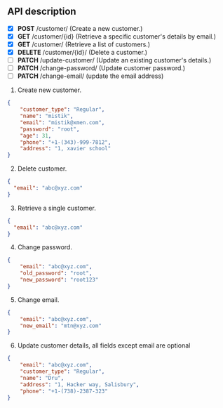 ## API description
- [x] **POST** /customer/ (Create a new customer.)
- [x] **GET** /customer/{id} (Retrieve a specific customer's details by email.)
- [x] **GET** /customer/ (Retrieve a list of customers.)
- [x] **DELETE** /customer/{id}/ (Delete a customer.)
- [ ] **PATCH** /update-customer/ (Update an existing customer's details.)
- [ ] **PATCH** /change-password/ (Update customer password.)
- [ ] **PATCH** /change-email/ (update the email address)

1. Create new customer.
```json
{
    "customer_type": "Regular",
    "name": "mistik",
    "email": "mistik@xmen.com",
    "password": "root",
    "age": 31,
    "phone": "+1-(343)-999-7812",
    "address": "1, xavier school"
}
```

2. Delete customer.
```json
{
  "email": "abc@xyz.com"
}
```

3. Retrieve a single customer.
```json
{
  "email": "abc@xyz.com"
}
```

4. Change password.
```json
{
    "email": "abc@xyz.com",
    "old_password": "root",
    "new_password": "root123"
}
```

5. Change email.
```json
{
    "email": "abc@xyz.com",
    "new_email": "mtn@xyz.com"
}
```

6. Update customer details, all fields except email are optional
```json
{
    "email": "abc@xyz.com",
    "customer_type": "Regular",
    "name": "Dru",
    "address": "1, Hacker way, Salisbury",
    "phone": "+1-(738)-2387-323"
}
